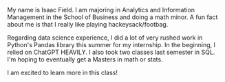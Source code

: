 My name is Isaac Field. I am majoring in Analytics and Information Management in the School of Business and doing a math minor. A fun fact about me is that I really like playing hackeysack/footbag.

Regarding data science experience, I did a lot of very rushed work in Python's Pandas library this summer for my internship. In the beginning, I relied on ChatGPT HEAVILY. I also took two classes last semester in SQL. I'm hoping to eventually get a Masters in math or stats.

I am excited to learn more in this class!